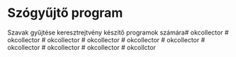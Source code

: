 # Szógyűjtő program

Szavak gyűjtése keresztrejtvény készítő programok számára#   o k c o l l e c t o r  
 #   o k c o l l e c t o r  
 #   o k c o l l e c t o r  
 #   o k c o l l e c t o r  
 #   o k c o l l e c t o r  
 #   o k c o l l e c t o r  
 #   o k c o l l e c t o r  
 #   o k c o l l e c t o r  
 #   o k c o l l e c t o r  
 #   o k c o l l c t o r  
 